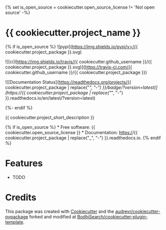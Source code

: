 {% set is_open_source = cookiecutter.open_source_license != 'Not open source' -%}
# {{ cookiecutter.project_name }}


{% if is_open_source %}
![pypi](https://img.shields.io/pypi/v>/{{ cookiecutter.project_package }}.svg)

![[ci](https://img.shields.io/travis/{{ cookiecutter.github_username }}/{{ cookiecutter.project_package }}.svg)](https://travis-ci.com/{{ cookiecutter.github_username }}/{{ cookiecutter.project_package }})

![[Documentation Status](https://readthedocs.org/projects/{{ cookiecutter.project_package | replace("_", "-") }}/badge/?version=latest)](https://{{ cookiecutter.project_package | replace("_", "-") }}.readthedocs.io/en/latest/?version=latest)

{%- endif %}

{{ cookiecutter.project_short_description }}

{% if is_open_source %}
\* Free software: {{ cookiecutter.open_source_license }}
\* Documentation: <https:/>/{{ cookiecutter.project_package | replace("\_", "-") }}.readthedocs.io.
{% endif %}

# Features

- TODO

# Credits

This package was created with [Cookiecutter](https://github.com/audreyr/cookiecutter) and the [audreyr/cookiecutter-pypackage](https://github.com/audreyr/cookiecutter-pypackage) forked and modified at [BodhiSearch/cookiecutter-plugin-template](https://github.com/BodhiSearch/cookiecutter-plugin-template).
